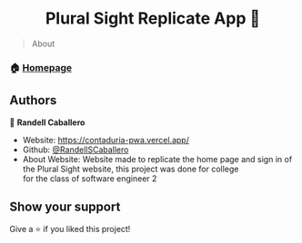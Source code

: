 <h1 align="center">
  Plural Sight Replicate App 📒
</h1>


> About

### 🏠 [Homepage](https://github.com/mjoeldiazm/contaduria-pwa)

## Authors

👤 **Randell Caballero**

* Website: https://contaduria-pwa.vercel.app/
* Github: [@RandellSCaballero](https://github.com/RandellSCaballero)
* About Website: Website made to replicate the home page and sign in of the Plural Sight website, this project was done for college<br/>
for the class of software engineer 2


## Show your support

Give a ⭐️ if you liked this project!
